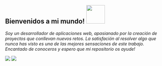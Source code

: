 <h2>Bienvenidos a mi mundo! <img src="https://user-images.githubusercontent.com/56301342/120715199-8e99a480-c4c4-11eb-8606-bcd50f95d249.gif" width="60"/> </h2>


<p><i>Soy un desarrollador de aplicaciones web, apasianado por la creación de proyectos que conllevan nuevos retos. La satisfación al resolver algo que nunca has visto es una de las mejores sensaciones de este trabajo. Encantado de conoceros y espero que mi repositorio os ayude!</i></p>



[![](https://img.shields.io/badge/LinkedIn-Jakson%20Torres-blue)](https://www.linkedin.com/in/jakson-torres/)
[![](https://img.shields.io/badge/Gmail-jaksontl12@gmail.com-red)](mailto:jaksontl12@gmail.com)

